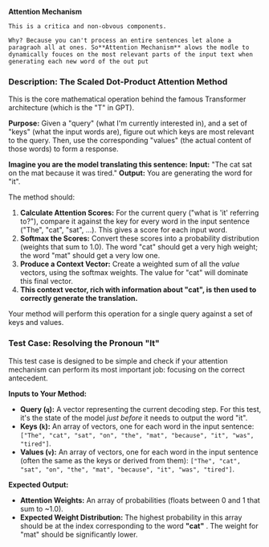 **Attention Mechanism**

    This is a critica and non-obvous components.

    Why? Because you can't process an entire sentences let alone a paragraoh all at ones. So**Attention Mechanism** alows the modle to dynamically fouces on the most relevant parts of the input text when generating each new word of the out put


### Description: The Scaled Dot-Product Attention Method

This is the core mathematical operation behind the famous Transformer architecture (which is the "T" in GPT).

**Purpose:** Given a "query" (what I'm currently interested in), and a set of "keys" (what the input words are), figure out which keys are most relevant to the query. Then, use the corresponding "values" (the actual content of those words) to form a response.

**Imagine you are the model translating this sentence:**
**Input:** "The cat sat on the mat because it was tired."
**Output:** You are generating the word for "it".

The method should:

1. **Calculate Attention Scores:** For the current query ("what is 'it' referring to?"), compare it against the key for every word in the input sentence ("The", "cat", "sat", ...). This gives a score for each input word.
2. **Softmax the Scores:** Convert these scores into a probability distribution (weights that sum to 1.0). The word "cat" should get a very high weight; the word "mat" should get a very low one.
3. **Produce a Context Vector:** Create a weighted sum of all the *value* vectors, using the softmax weights. The value for "cat" will dominate this final vector.
4. **This context vector, rich with information about "cat", is then used to correctly generate the translation.**

Your method will perform this operation for a single query against a set of keys and values.

### Test Case: Resolving the Pronoun "It"

This test case is designed to be simple and check if your attention mechanism can perform its most important job: focusing on the correct antecedent.

**Inputs to Your Method:**

* **Query (`q`):** A vector representing the current decoding step. For this test, it's the state of the model *just before* it needs to output the word "it".
* **Keys (`k`):** An array of vectors, one for each word in the input sentence: `["The", "cat", "sat", "on", "the", "mat", "because", "it", "was", "tired"]`.
* **Values (`v`):** An array of vectors, one for each word in the input sentence (often the same as the keys or derived from them): `["The", "cat", "sat", "on", "the", "mat", "because", "it", "was", "tired"]`.

**Expected Output:**

* **Attention Weights:** An array of probabilities (floats between 0 and 1 that sum to ~1.0).
* **Expected Weight Distribution:** The highest probability in this array should be at the index corresponding to the word  **"cat"** . The weight for "mat" should be significantly lower.
